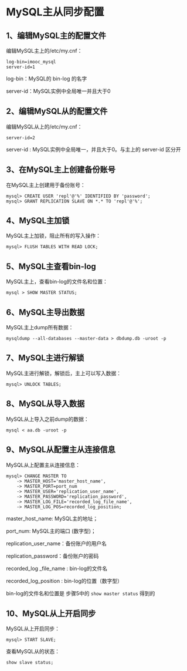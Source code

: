 # MySQL主从同步配置

## 1、编辑MySQL主的配置文件

编辑MySQL主上的/etc/my.cnf：

```
log-bin=imooc_mysql
server-id=1
```

log-bin：MySQL的 bin-log 的名字

server-id：MySQL实例中全局唯一并且大于0

## 2、编辑MySQL从的配置文件

编辑MySQL从上的/etc/my.cnf：

```
server-id=2
```

server-id : MySQL实例中全局唯一，并且大于0。与主上的 server-id 区分开

## 3、在MySQL主上创建备份账号

在MySQL主上创建用于备份账号：

```
mysql> CREATE USER 'repl'@'%' IDENTIFIED BY 'password'; 
mysql> GRANT REPLICATION SLAVE ON *.* TO 'repl'@'%';
```

## 4、MySQL主加锁

MySQL主上加锁，阻止所有的写入操作：

```
mysql> FLUSH TABLES WITH READ LOCK;
```

## 5、MySQL主查看bin-log

MySQL主上，查看bin-log的文件名和位置：

```
mysql > SHOW MASTER STATUS;
```

## 6、MySQL主导出数据

MySQL主上dump所有数据：

```
mysqldump --all-databases --master-data > dbdump.db -uroot -p
```

## 7、MySQL主进行解锁

MySQL主进行解锁，解锁后，主上可以写入数据：

```
mysql> UNLOCK TABLES;
```

## 8、MySQL从导入数据

MySQL从上导入之前dump的数据：

```
mysql < aa.db -uroot -p
```

## 9、MySQL从配置主从连接信息

MySQL从上配置主从连接信息：

```
mysql> CHANGE MASTER TO
	-> MASTER_HOST='master_host_name', 	
	-> MASTER_PORT=port_num 
	-> MASTER_USER='replication_user_name', 
	-> MASTER_PASSWORD='replication_password', 			        
	-> MASTER_LOG_FILE='recorded_log_file_name',			   
    -> MASTER_LOG_POS=recorded_log_position;
```

master_host_name: MySQL主的地址；

port_num: MySQL主的端口 (数字型)；

replication_user_name：备份账户的用户名

replication_password：备份账户的密码

recorded_log _file_name : bin-log的文件名

recorded_log_position : bin-log的位置（数字型）

bin-log的文件名和位置是 步骤5中的 `show master status` 得到的

## 10、MySQL从上开启同步

MySQL从上开启同步：

```
mysql> START SLAVE;
```

查看MySQL从的状态：

```
show slave status;
```

